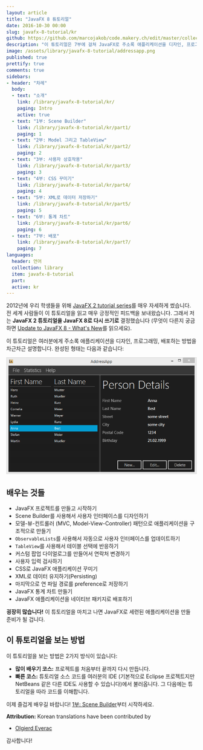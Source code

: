 ```yaml
---
layout: article
title: "JavaFX 8 튜토리얼"
date: 2016-10-30 00:00
slug: javafx-8-tutorial/kr
github: https://github.com/marcojakob/code.makery.ch/edit/master/collections/library/javafx-8-tutorial-kr.md
description: "이 튜토리얼은 7부에 걸쳐 JavaFX로 주소록 애플리케이션을 디자인, 프로그래밍, 배포하는 방법을 차근차근 설명합니다."
image: /assets/library/javafx-8-tutorial/addressapp.png
published: true
prettify: true
comments: true
sidebars:
- header: "차례"
  body:
  - text: "소개"
    link: /library/javafx-8-tutorial/kr/
    paging: Intro
    active: true
  - text: "1부: Scene Builder"
    link: /library/javafx-8-tutorial/kr/part1/
    paging: 1
  - text: "2부: Model 그리고 TableView"
    link: /library/javafx-8-tutorial/kr/part2/
    paging: 2
  - text: "3부: 사용자 상호작용"
    link: /library/javafx-8-tutorial/kr/part3/
    paging: 3
  - text: "4부: CSS 꾸미기"
    link: /library/javafx-8-tutorial/kr/part4/
    paging: 4
  - text: "5부: XML로 데이터 저장하기"
    link: /library/javafx-8-tutorial/kr/part5/
    paging: 5
  - text: "6부: 통계 차트"
    link: /library/javafx-8-tutorial/kr/part6/
    paging: 6
  - text: "7부: 배포"
    link: /library/javafx-8-tutorial/kr/part7/
    paging: 7
languages:
  header: 언어
  collection: library
  item: javafx-8-tutorial
  part:
  active: kr
---
```



2012년에 우리 학생들을 위해 [JavaFX 2 tutorial series](/library/javafx-2-tutorial/)를 매우 자세하게 썼습니다. 전 세계 사람들이 이 튜토리얼을 읽고 매우 긍정적인 피드백을 보내왔습니다. 그래서 저는 **JavaFX 2 튜토리얼을 JavaFX 8로 다시 쓰기로** 결정했습니다 (무엇이 다른지 궁금하면 [Update to JavaFX 8 - What's New](/blog/update-to-javafx-8-whats-new/)를 읽으세요).

이 튜토리얼은 여러분에게 주소록 애플리케이션을 디자인, 프로그래밍, 배포하는 방법을 차근차근 설명합니다. 완성된 형태는 다음과 같습니다:

![Screenshot AddressApp](/assets/library/javafx-8-tutorial/addressapp.png)


## 배우는 것들

* JavaFX 프로젝트를 만들고 시작하기
* Scene Builder를 사용해서 사용자 인터페이스를 디자인하기
* 모델-뷰-컨트롤러 (MVC, Model-View-Controller) 패턴으로 애플리케이션을 구조적으로 만들기
* `ObservableLists`를 사용해서 자동으로 사용자 인터페이스를 업데이트하기
* `TableView`를 사용해서 테이블 선택에 반응하기
* 커스텀 팝업 다이얼로그를 만들어서 연락처 변경하기
* 사용자 입력 검사하기
* CSS로 JavaFX 애플리케이션 꾸미기
* XML로 데이터 유지하기(Persisting)
* 마지막으로 연 파일 경로를 preference로 저장하기
* JavaFX 통계 차트 만들기
* JavaFX 애플리케이션을 네이티브 패키지로 배포하기

**굉장히 많습니다!** 이 튜토리얼을 마치고 나면 JavaFX로 세련된 애플리케이션을 만들 준비가 될 겁니다.


## 이 튜토리얼을 보는 방법

이 튜토리얼을 보는 방법은 2가지 방식이 있습니다:

* **많이 배우기 코스:** 프로젝트를 처음부터 끝까지 다시 만듭니다.
* **빠른 코스:** 튜토리얼 소스 코드를 여러분의 IDE (기본적으로 Eclipse 프로젝트지만 NetBeans 같은 다른 IDE도 사용할 수 있습니다)에서 불러옵니다. 그 다음에는 튜토리얼을 따라 코드를 이해합니다.

이제 즐겁게 배우길 바랍니다! [1부: Scene Builder](/library/javafx-8-tutorial/kr/part1/)부터 시작하세요.


<div class="alert alert-success">
  <strong><i class="fa fa-trophy"></i> Attribution:</strong> Korean translations have been contributed by
  <ul>
    <li><a href="https://github.com/olgi3rd" class="alert-link">Olgierd Everac</a></li>
  </ul>
  감사합니다!
</div>
